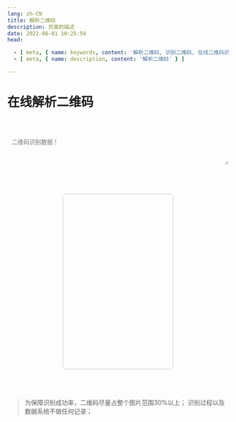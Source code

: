 ```yaml
---
lang: zh-CN
title: 解析二维码
description: 页面的描述
date: 2022-06-01 10:25:59
head:

  - [ meta, { name: keywords, content: '解析二维码, 识别二维码, 在线二维码识别' } ]
  - [ meta, { name: description, content: '解析二维码' } ]

---
```


# 在线解析二维码

<br>
<br>
<label style="display: flex;">
   <textarea class="transfer-textarea" placeholder="二维码识别数据！" ref="value" v-model="value"></textarea>
</label>
<br>

<div class="file-main">
  <div class="file-box">
    <label for="fileName"></label>
    <input type="text" id="fileName" class="fileName" v-model="fileName" readonly @click="selectFile"/>
    <input type="file" accept=".png,.jpeg,.jpg" class="uploadFile" ref="file" @change="fileChange" />
    <M-Button style="cursor:pointer;" @click="selectFile" class="link" text="浏览" type="primary"></M-Button>
  </div>
</div>
<br>
<div style="width: 100%;text-align: center;display: block;">
    <img class="img" v-if="imageData" :src="imageData" ref="img" style="width: 50%;height: 50%;max-width: 400px;
        max-height: 400px;border-radius: 6px;border: 1px dashed var(--c-border);" alt="">
</div>
<br>
<div>
    <M-Button @click="parse()" class="transfer-parse" :isLoading="loading" text="解析" type="primary"></M-Button>
    &nbsp;&nbsp;
    <M-Button @click="reset()" text="重置"></M-Button>
</div>
<span class="copy" @click="copy()"></span>
<br>

> 为保障识别成功率，二维码尽量占整个图片范围30%以上；
> 识别过程以及数据系统不做任何记录；

<script>

import Clipboard from "clipboard";
import QrCode from 'qrcode-decoder';

export default {
  name: 'Transfer',
  data(){
    return {
        value: "",
        fileName: "未选择任何图片",
        uid: "",
        fileData: null,
        loading: false,
        imageData: ""
    };
  },
  methods: {
    selectFile(){
        this.$refs.file.click();
    },
    fileChange(){
        const file = this.$refs.file?.files[0];
        if(file){
            this.fileName = file.name;
            this.fileData = this.$refs.file?.files[0];
        }
        const reader = new FileReader();
        reader.onloadend = (e) => {
            const img = new Image();
            img.src = e.target.result;
            img.onload = ()=> {
              const maxWidth = 1000;
              const maxHeight = 1000;
              let width = img.width;
              let height = img.height;
            
              if (width > maxWidth || height > maxHeight) {
                const ratio = Math.min(maxWidth / width, maxHeight / height);
                width *= ratio;
                height *= ratio;
              }
            
              const canvas = document.createElement('canvas');
              const ctx = canvas.getContext('2d');
              canvas.width = width;
              canvas.height = height;
              ctx.drawImage(img, 0, 0, width, height);
              this.imageData = canvas.toDataURL('image/jpeg', 0.8);
            };
        };
        reader.readAsDataURL(file);
    },
    parse() {
        const file = this.imageData;
        if (!file) {
            $warning("无待识别文件信息！");
            return;
        }
        this.loading = true;
        setTimeout(() => {
            this.getQrUrl(file).then((res) => {
                if (!res) {
                    $warning("识别失败，请检查图片是否模糊、正确！");
                    this.value = "";
                    return;
                }
                this.value = res.data;
                $('.copy').click();
            }).catch((err) => {
                $warning("识别失败，请检查图片是否正确！");
                this.value = "";
            }).finally(() => {
                this.loading = false;
            });
        }, 200);
    },
    getQrUrl(file) {
        const qr = new QrCode();
        return qr.decodeFromImage(file);
    },
    copy(){
        let clipboard = new Clipboard('.copy', {
          text:  () => {
            return this.value;
          },
        });
        clipboard.on('success', function () {
          $success("解析并复制成功！");
          clipboard.destroy();
        });
        clipboard.on('error', function () {
          $warning("不支持复制哦！");
          clipboard.destroy();
        });
    },
    reset(){
        this.value = '';
        this.fileName = '未选择任何文件';
        this.fileData = null;
        this.$refs.file.value = '';
        this.imageData = "";
    }
  },
  mounted() {
        this.$refs.value.focus();
        const oDragWrap = document.getElementsByClassName("file-box")[0];
        oDragWrap.addEventListener("dragenter", function(e) {
            e.preventDefault();
        }, false);
        oDragWrap.addEventListener("dragleave", function(e) {
        }, false);
        oDragWrap.addEventListener("dragover",function(e) {
            e.preventDefault();
        }, false);
        oDragWrap.addEventListener("drop", (e)=> {
            e.preventDefault();
            const files = e.dataTransfer.files;
            if (files.length === 0) {
                return;
            }
            let file = files[0];
            this.fileName = file.name;
            this.fileData = file;
        }, false);
  },
}
</script>

<style scoped>

.transfer-textarea{
    /*overflow: hidden;*/
    overflow-wrap: break-word; 
    max-height: 400px;
    min-height: 72px;
    resize: vertical;
    width: 100%;
    max-width: 100%;
    border-radius: 5px;
    outline: none;
    background-color: var(--c-bg);
    transition: background-color var(--t-color),border-color var(--t-color);
    color: var(--c-text);
    padding: 0.75em;
    border: 1px solid var(--c-border);
}


.file-main{
    height:32px;
}
.file-box{
    float:left;
}
.file-main input.uploadFile {
    display: none;
}
.file-main input.fileName{
    transition: background-color var(--t-color), border-color var(--t-color);
    outline: none;
    padding: 5px 5px 5px 0.75em;
    line-height:20px;
    border: 1px solid var(--c-border);
    margin-right: 10px;
    border-radius: 5px;
    background-color: var(--c-bg);
    color: var(--c-text);
    cursor: pointer;
}

</style>

<AdsbyGoogle slot="7889564278" layout="in-article"></AdsbyGoogle>

<Comment></Comment>
